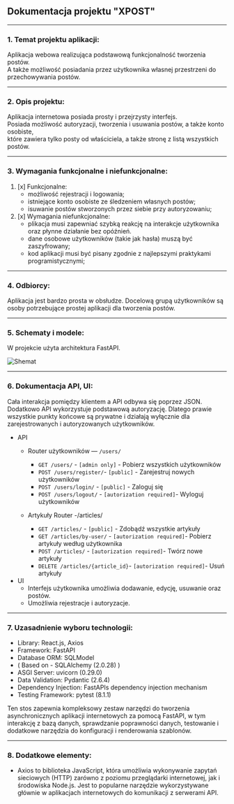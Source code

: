 ## Dokumentacja projektu "XPOST"
___
### 1. Temat projektu aplikacji:
Aplikacja webowa realizująca podstawową funkcjonalność tworzenia postów. \
A także możliwość posiadania przez użytkownika własnej przestrzeni
do przechowywania postów.
___
### 2. Opis projektu:
Aplikacja internetowa posiada prosty i przejrzysty interfejs. \
Posiada możliwość autoryzacji, tworzenia i usuwania postów, a także konto osobiste,\
które zawiera tylko posty od właściciela, a także stronę z listą wszystkich postów.
___
### 3. Wymagania funkcjonalne i niefunkcjonalne:
1. [x] Funkcjonalne:
    - możliwość rejestracji i logowania;
    - istniejące konto osobiste ze śledzeniem własnych postów;
    - isuwanie postów stworzonych przez siebie przy autoryzowaniu;
2. [x] Wymagania niefunkcjonalne:
    - plikacja musi zapewniać szybką reakcję na interakcje użytkownika oraz płynne działanie bez opóźnień.
    - dane osobowe użytkowników (takie jak hasła) muszą być  zaszyfrowany;
    - kod aplikacji musi być pisany zgodnie z najlepszymi praktykami programistycznymi;
___
### 4. Odbiorcy:
Aplikacja jest bardzo prosta w obsłudze. Docelową grupą użytkowników są osoby potrzebujące prostej aplikacji dla tworzenia postów.
___
### 5. Schematy i modele:
W projekcie użyta architektura FastAPI.

![Shemat](https://i.imgur.com/JovICtQ.png)
___
### 6. Dokumentacja API, UI:
Cała interakcja pomiędzy klientem a API odbywa się poprzez JSON. Dodatkowo API wykorzystuje podstawową autoryzację. Dlatego prawie wszystkie punkty końcowe są prywatne i działają wyłącznie dla zarejestrowanych i autoryzowanych użytkowników.

- API
    - Router użytkowników — `/users/`

        - `GET /users/` - `[admin only]` - Pobierz wszystkich użytkowników
        - `POST /users/register/`- `[public]` - Zarejestruj nowych użytkowników
        - `POST /users/login/` - `[public]` - Zaloguj się
        - `POST /users/logout/` - `[autorization required]`- Wyloguj użytkowników
    - Artykuły Router -/articles/
        - `GET /articles/` - `[public]` - Zdobądź wszystkie artykuły
        - `GET /articles/by-user/` - `[autorization required]`- Pobierz artykuły według użytkownika
        - `POST /articles/` - `[autorization required]`- Twórz nowe artykuły
        - `DELETE /articles/{article_id}`- `[autorization required]`- Usuń artykuły
- UI
    - Interfejs użytkownika umożliwia dodawanie, edycję, usuwanie oraz postów.
    - Umożliwia rejestracje i autoryzacje.
___
### 7. Uzasadnienie wyboru technologii:
- Library: React.js, Axios
- Framework: FastAPI
- Database ORM: SQLModel
- ( Based on - SQLAlchemy (2.0.28) )
- ASGI Server: uvicorn (0.29.0)
- Data Validation: Pydantic (2.6.4)
- Dependency Injection: FastAPIs dependency injection mechanism
- Testing Framework: pytest (8.1.1)

Ten stos zapewnia kompleksowy zestaw narzędzi do tworzenia asynchronicznych aplikacji internetowych za pomocą FastAPI, w tym interakcję z bazą danych, sprawdzanie poprawności danych, testowanie i dodatkowe narzędzia do konfiguracji i renderowania szablonów.
___
### 8. Dodatkowe elementy:
- Axios to biblioteka JavaScript, która umożliwia wykonywanie zapytań sieciowych (HTTP) zarówno z poziomu przeglądarki internetowej, jak i środowiska Node.js. Jest to popularne narzędzie wykorzystywane głównie w aplikacjach internetowych do komunikacji z serwerami API.
